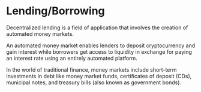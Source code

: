 # Lending/Borrowing

Decentralized lending is a field of application that involves the creation of automated money markets. 

An automated money market enables lenders to deposit cryptocurrency and gain interest while borrowers get access to liquidity in exchange for paying an interest rate using an entirely automated platform.

In the world of traditional finance, money markets include short-term investments in debt like money market funds, certificates of deposit \(CDs\), municipal notes, and treasury bills \(also known as government bonds\).

